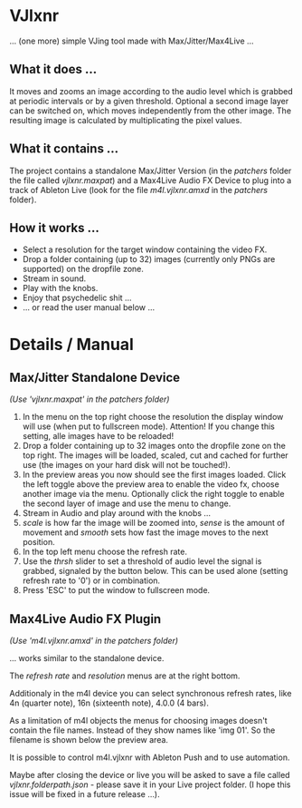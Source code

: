 # VJlxnr

… (one more) simple VJing tool made with Max/Jitter/Max4Live …

## What it does …

It moves and zooms an image according to the audio level which is grabbed at periodic intervals or by a given threshold. Optional a second image layer can be switched on, which moves independently from the other image. The resulting image is calculated by multiplicating the pixel values.

## What it contains …

The project contains a standalone Max/Jitter Version (in the _patchers_ folder the file called _vjlxnr.maxpat_) and a Max4Live Audio FX Device to plug into a track of Ableton Live (look for the file _m4l.vjlxnr.amxd_ in the _patchers_ folder).

## How it works …

* Select a resolution for the target window containing the video FX.
* Drop a folder containing (up to 32) images (currently only PNGs are supported) on the dropfile zone.
* Stream in sound.
* Play with the knobs.
* Enjoy that psychedelic shit …
* … or read the user manual below …

# Details / Manual

## Max/Jitter Standalone Device

_(Use 'vjlxnr.maxpat' in the patchers folder)_

1. In the menu on the top right choose the resolution the display window will use (when put to fullscreen mode). Attention! If you change this setting, alle images have to be reloaded!
2. Drop a folder containing up to 32 images onto the dropfile zone on the top right. The images will be loaded, scaled, cut and cached for further use (the images on your hard disk will not be touched!).
3. In the preview areas you now should see the first images loaded. Click the left toggle above the preview area to enable the video fx, choose another image via the menu.
Optionally click the right toggle to enable the second layer of image and use the menu to change.
4. Stream in Audio and play around with the knobs …
5. _scale_ is how far the image will be zoomed into, _sense_ is the amount of movement and _smooth_ sets how fast the image moves to the next position.
6. In the top left menu choose the refresh rate.
7. Use the _thrsh_ slider to set a threshold of audio level the signal is grabbed, signaled by the button below. This can be used alone (setting refresh rate to '0') or in combination.
8. Press 'ESC' to put the window to fullscreen mode.

## Max4Live Audio FX Plugin

_(Use 'm4l.vjlxnr.amxd' in the patchers folder)_

… works similar to the standalone device.

The _refresh rate_ and _resolution_ menus are at the right bottom.

Additionaly in the m4l device you can select synchronous refresh rates, like 4n (quarter note), 16n (sixteenth note), 4.0.0 (4 bars).

As a limitation of m4l objects the menus for choosing images doesn't contain the file names. Instead of they show names like 'img 01'. So the filename is shown below the preview area.

It is possible to control m4l.vjlxnr with Ableton Push and to use automation.

Maybe after closing the device or live you will be asked to save a file called _vjlxnr.folderpath.json_ - please save it in your Live project folder. (I hope this issue will be fixed in a future release …).